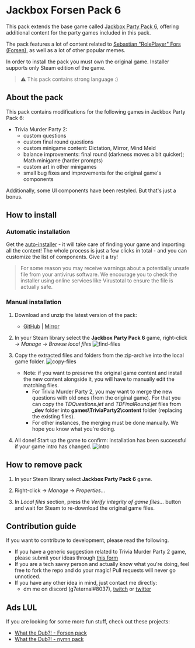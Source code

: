 # Jackbox Forsen Pack 6
This pack extends the base game called [Jackbox Party Pack 6](https://store.steampowered.com/app/1005300/The_Jackbox_Party_Pack_6/), offering additional content for the party games included in this pack.

The pack features a lot of content related to [Sebastian "RolePlayer" Fors (Forsen)](https://twitch.tv/forsen), as well as a lot of other popular memes.

In order to install the pack you must own the original game. Installer supports only Steam edition of the game.

> ⚠ This pack contains strong language :)

## About the pack
This pack contains modifications for the following games in Jackbox Party Pack 6:
+ Trivia Murder Party 2:
    + custom questions
    + custom final round questions
    + custom minigame content: Dictation, Mirror, Mind Meld
    + balance improvements: final round (darkness moves a bit quicker); Math minigame (harder prompts)
    + custom art in other minigames
    + small bug fixes and improvements for the original game's components

Additionally, some UI components have been restyled. But that's just a bonus.

## How to install
### Automatic installation
Get the [auto-installer](https://github.com/g7eternal/jackbox-forsen-pack-6/releases/download/autoinstaller/jackbox-forsen-pack-6.exe) - it will take care of finding your game and importing all the content! The whole process is just a few clicks in total - and you can customize the list of components. Give it a try!

> For some reason you may receive warnings about a potentially unsafe file from your antivirus software. We encourage you to check the installer using online services like Virustotal to ensure the file is actually safe.

### Manual installation
1. Download and unzip the latest version of the pack: 
    + [GitHub](https://github.com/g7eternal/jackbox-forsen-pack-6/archive/refs/heads/main.zip) | [Mirror](https://g7eternal.ru/misc/jackbox-forsen-pack-6.zip)

2. In your Steam library select the **Jackbox Party Pack 6** game, right-click -> _Manage_ -> _Browse local files_
![find-files](https://user-images.githubusercontent.com/40625769/133881777-34a63150-6665-462b-9d98-76fd787d23a8.gif)

3. Copy the extracted files and folders from the zip-archive into the local game folder.
![copy-files](https://user-images.githubusercontent.com/40625769/133881779-53be957b-1b17-45d2-ac9e-b901d9e98469.gif)
    + Note: if you want to preserve the original game content and install the new content alongside it, you will have to manually edit the matching files.
        + For Trivia Murder Party 2, you may want to merge the new questions with old ones (from the original game). For that you can copy the _TDQuestions.jet_ and _TDFinalRound.jet_ files from **\_dev** folder into **games\TriviaParty2\content** folder (replacing the existing files).
        + For other instances, the merging must be done manually. We hope you know what you're doing.

4. All done! Start up the game to confirm: installation has been successful if your game intro has changed.
![intro](https://user-images.githubusercontent.com/40625769/133881811-ccd30b46-ca32-453a-8f06-01fcc43cba8a.png)

## How to remove pack
1. In your Steam library select **Jackbox Party Pack 6** game.

2. Right-click -> _Manage_ -> _Properties..._

3. In _Local files_ section, press the _Verify integrity of game files..._ button and wait for Steam to re-download the original game files.

## Contribution guide
If you want to contribute to development, please read the following.

- If you have a generic suggestion related to Trivia Murder Party 2 game, please submit your ideas through [this form](https://docs.google.com/forms/d/e/1FAIpQLSf5cuUIGg3B3Zy3oScc2xhHXUreeJTzrasTCXgLtLXc8DPWNw/viewform)
- If you are a tech savvy person and actually know what you're doing, feel free to fork the repo and do your magic! Pull requests will never go unnoticed.
- If you have any other idea in mind, just contact me directly:
    - dm me on discord (g7eternal#8037), [twitch](https://twitch.tv/g7eternal) or [twitter](https://twitter.com/g7_eternal)

## Ads LUL
If you are looking for some more fun stuff, check out these projects:
- [What the Dub?! - Forsen pack](https://github.com/g7eternal/wtd-forsen-pack)
- [What the Dub?! - nymn pack](https://github.com/badoge/wtd-nymn-pack)
